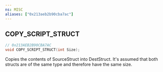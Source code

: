 ```yaml
---
ns: MISC
aliases: ["0x213aeb2b90cba7ac"]
---
```

## COPY_SCRIPT_STRUCT

```c
// 0x213AEB2B90CBA7AC
void COPY_SCRIPT_STRUCT(int Size);
```

Copies the contents of SourceStruct into DestStruct. It's assumed that both structs are of the same type and therefore have the same size.

